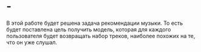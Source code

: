 # -
В этой работе будет решена задача рекомендации музыки. То есть будет поставлена цель получить модель, которая для каждого пользователя будет возвращать набор треков, наиболее похожих на те, что он уже слушал. 
